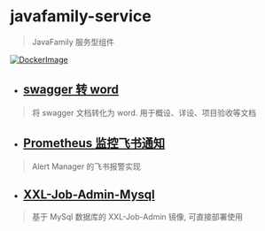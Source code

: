 # javafamily-service
> JavaFamily 服务型组件

[![DockerImage](https://github.com/JavaFamilyClub/javafamily-service/actions/workflows/docker-image.yml/badge.svg)](https://github.com/JavaFamilyClub/javafamily-service/actions/workflows/docker-image.yml)

* ## [swagger 转 word](https://github.com/JavaFamilyClub/javafamily-service/tree/main/javafamily-swagger2word)
> 将 swagger 文档转化为 word. 用于概设、详设、项目验收等文档

* ## [Prometheus 监控飞书通知](https://github.com/JavaFamilyClub/javafamily-service/tree/main/prometheus-webhook-feishu)
> Alert Manager 的飞书报警实现

* ## [XXL-Job-Admin-Mysql](https://github.com/JavaFamilyClub/javafamily-service/tree/main/xxl-job-admin-mysql)
> 基于 MySql 数据库的 XXL-Job-Admin 镜像, 可直接部署使用
